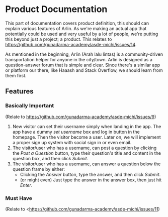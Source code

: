 Product Documentation
=====================

This part of documentation covers product definition, this should can explain various features of Arlin. As we're making an actual app that potentially could be used and very useful by a lot of people, we're putting this beyond just a project; a product. This relates to <https://github.com/gunadarma-academy/asde-michi/issues/14>.

As mentioned in the beginning, Arlin (Arah lalu lintas) is a community-driven transportation helper for anyone in the city/town. Arlin is designed as a question-answer forum that is simple and clear. Since there's a similar app or platform our there, like Haaash and Stack Overflow, we should learn from them first.

Features
--------

### Basically Important

(Relate to <https://github.com/gunadarma-academy/asde-michi/issues/9>)

1. New visitor can set their username simply when landing in the app. The app have a dummy _set username_ box and log in button in the homepage. Then the visitor become a user. Later on, we will implement a proper sign up system with social sign in or even email.
2. The visitor/user who has a username, can post a question by clicking the _Post a Question_ button, type their question's title and content in the question box, and then click _Submit_.
3. The visitor/user who has a username, can answer a question below the question frame by either:
   - Clicking the _Answer_ button, type the answer, and then click _Submit_.
   - (or might even) Just type the answer in the answer box, then just hit _Enter_.

### Must Have

(Relate to <https://github.com/gunadarma-academy/asde-michi/issues/11)
